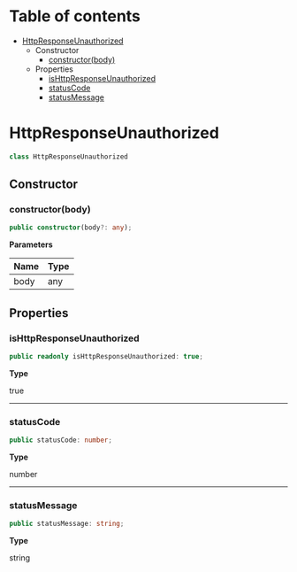 # Table of contents

* [HttpResponseUnauthorized][ClassDeclaration-14]
    * Constructor
        * [constructor(body)][Constructor-12]
    * Properties
        * [isHttpResponseUnauthorized][PropertyDeclaration-27]
        * [statusCode][PropertyDeclaration-28]
        * [statusMessage][PropertyDeclaration-29]

# HttpResponseUnauthorized

```typescript
class HttpResponseUnauthorized
```
## Constructor

### constructor(body)

```typescript
public constructor(body?: any);
```

**Parameters**

| Name | Type |
| ---- | ---- |
| body | any  |

## Properties

### isHttpResponseUnauthorized

```typescript
public readonly isHttpResponseUnauthorized: true;
```

**Type**

true

----------

### statusCode

```typescript
public statusCode: number;
```

**Type**

number

----------

### statusMessage

```typescript
public statusMessage: string;
```

**Type**

string

[ClassDeclaration-14]: httpresponseunauthorized.md#httpresponseunauthorized
[Constructor-12]: httpresponseunauthorized.md#constructorbody
[PropertyDeclaration-27]: httpresponseunauthorized.md#ishttpresponseunauthorized
[PropertyDeclaration-28]: httpresponseunauthorized.md#statuscode
[PropertyDeclaration-29]: httpresponseunauthorized.md#statusmessage